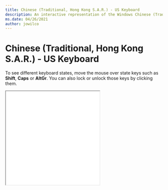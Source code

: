 ```yaml
---
title: Chinese (Traditional, Hong Kong S.A.R.) - US Keyboard
description: An interactive representation of the Windows Chinese (Traditional, Hong Kong S.A.R.) - USKeyboard. To see different keyboard states, click or move the mouse over the state keys.
ms.date: 04/26/2021
author: jowilco
---
```


# Chinese (Traditional, Hong Kong S.A.R.) - US Keyboard

To see different keyboard states, move the mouse over state keys such as **Shift**, **Caps** or **AltGr**. You can also lock or unlock those keys by clicking them.

<iframe src="kbdus_5.html" height="300"></iframe>
